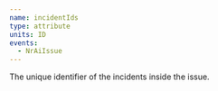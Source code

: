 ```yaml
---
name: incidentIds
type: attribute
units: ID
events:
  - NrAiIssue
---
```


The unique identifier of the incidents inside the issue.